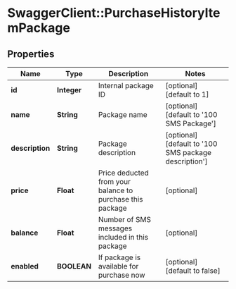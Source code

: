 # SwaggerClient::PurchaseHistoryItemPackage

## Properties
Name | Type | Description | Notes
------------ | ------------- | ------------- | -------------
**id** | **Integer** | Internal package ID | [optional] [default to 1]
**name** | **String** | Package name | [optional] [default to &#39;100 SMS Package&#39;]
**description** | **String** | Package description | [optional] [default to &#39;100 SMS package description&#39;]
**price** | **Float** | Price deducted from your balance to purchase this package | [optional] 
**balance** | **Float** | Number of SMS messages included in this package | [optional] 
**enabled** | **BOOLEAN** | If package is available for purchase now | [optional] [default to false]


